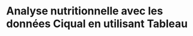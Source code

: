# Analyse nutritionnelle avec les données Ciqual en utilisant Tableau

[](https://public.tableau.com/app/profile/test.ye/viz/Reporting_17320290969920/Analysenutritionnelledunaliment)
